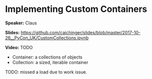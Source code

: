 # Implementing Custom Containers

**Speaker:** Claus

**Slides:** https://github.com/caichinger/slides/blob/master/2017-10-26__PyCon_UK/CustomCollections.ipynb

**Video:** TODO

- Container: a collections of objects
- Collection: a sized, iterable container

TODO: missed a load due to work issue.
